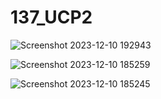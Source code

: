 # 137_UCP2

![Screenshot 2023-12-10 192943](https://github.com/rezariswandhaaaa/137_UCP2/assets/147071884/76febf91-71ca-4599-9528-786adc109dfa)

![Screenshot 2023-12-10 185259](https://github.com/rezariswandhaaaa/137_UCP2/assets/147071884/b2b2ae07-e0da-4507-a3a1-12ce6f1a0bf7)

![Screenshot 2023-12-10 185245](https://github.com/rezariswandhaaaa/137_UCP2/assets/147071884/2506209a-e212-43c2-a7b4-192710be2a50)
